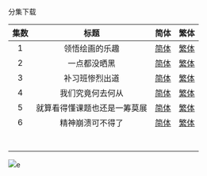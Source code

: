 分集下载

| 集数 |             标题             |                             简体                             |                             繁体                             |
| :--: | :--------------------------: | :----------------------------------------------------------: | :----------------------------------------------------------: |
|  1   |        领悟绘画的乐趣        | [简体](https://raw.githubusercontent.com/SweetSub/SweetSub-source/master/Blue%20Period/%5BSweetSub%5D%20Blue%20Period%20-%2001.chs.ass) | [繁体](https://raw.githubusercontent.com/SweetSub/SweetSub-source/master/Blue%20Period/%5BSweetSub%5D%20Blue%20Period%20-%2001.cht.ass) |
|  2   |         一点都没晒黑         | [简体](https://raw.githubusercontent.com/SweetSub/SweetSub-source/master/Blue%20Period/%5BSweetSub%5D%20Blue%20Period%20-%2002.chs.ass) | [繁体](https://raw.githubusercontent.com/SweetSub/SweetSub-source/master/Blue%20Period/%5BSweetSub%5D%20Blue%20Period%20-%2002.cht.ass) |
|  3   |        补习班惨烈出道        | [简体](https://raw.githubusercontent.com/SweetSub/SweetSub-source/master/Blue%20Period/%5BSweetSub%5D%20Blue%20Period%20-%2003.chs.ass) | [繁体](https://raw.githubusercontent.com/SweetSub/SweetSub-source/master/Blue%20Period/%5BSweetSub%5D%20Blue%20Period%20-%2003.cht.ass) |
|  4   |       我们究竟何去何从       | [简体](https://raw.githubusercontent.com/SweetSub/SweetSub-source/master/Blue%20Period/%5BSweetSub%5D%20Blue%20Period%20-%2004.chs.ass) | [繁体](https://raw.githubusercontent.com/SweetSub/SweetSub-source/master/Blue%20Period/%5BSweetSub%5D%20Blue%20Period%20-%2004.cht.ass) |
|  5   | 就算看得懂课题也还是一筹莫展 | [简体](https://raw.githubusercontent.com/SweetSub/SweetSub-source/master/Blue%20Period/%5BSweetSub%5D%20Blue%20Period%20-%2005.chs.ass) | [繁体](https://raw.githubusercontent.com/SweetSub/SweetSub-source/master/Blue%20Period/%5BSweetSub%5D%20Blue%20Period%20-%2005.cht.ass) |
|  6   |       精神崩溃可不得了       | [简体](https://raw.githubusercontent.com/SweetSub/SweetSub-source/master/Blue%20Period/%5BSweetSub%5D%20Blue%20Period%20-%2006.chs.ass) | [繁体](https://raw.githubusercontent.com/SweetSub/SweetSub-source/master/Blue%20Period/%5BSweetSub%5D%20Blue%20Period%20-%2006.cht.ass) |
|      |                              |                                                              |                                                              |
|      |                              |                                                              |                                                              |
|      |                              |                                                              |                                                              |
|      |                              |                                                              |                                                              |
|      |                              |                                                              |                                                              |
|      |                              |                                                              |                                                              |
|      |                              |                                                              |                                                              |



![](https://i.loli.net/2021/09/25/JFdLneGlca8Ytxz.jpg)e

